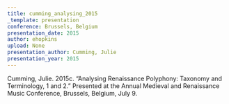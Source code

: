 ```yaml
---
title: cumming_analysing_2015
_template: presentation
conference: Brussels, Belgium
presentation_date: 2015
author: ehopkins
upload: None
presentation_author: Cumming, Julie
presentation_year: 2015
---
```

Cumming, Julie. 2015c. “Analysing Renaissance Polyphony: Taxonomy and Terminology, 1 and 2.” Presented at the Annual Medieval and Renaissance Music Conference, Brussels, Belgium, July 9.
